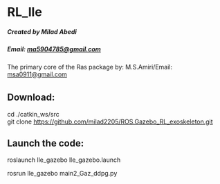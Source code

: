 # RL_lle
##### Created by Milad Abedi
##### Email: ma5904785@gmail.com
The primary core of the Ras package by: M.S.Amiri/Email: msa0911@gmail.com
######
## Download:
  cd ./catkin_ws/src  
  git clone https://github.com/milad2205/ROS.Gazebo_RL_exoskeleton.git

## Launch the code:
  roslaunch lle_gazebo lle_gazebo.launch  
  
  rosrun lle_gazebo main2_Gaz_ddpg.py
  
  


  
